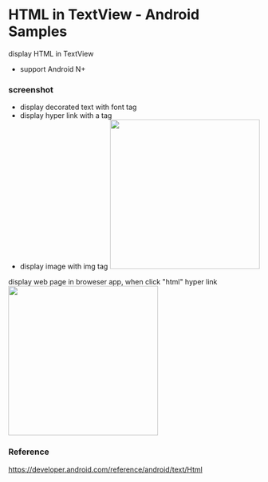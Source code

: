 HTML in TextView - Android Samples
===============

display HTML in TextView <br/>
* support Android N+ <br/>

### screenshot <br/>
* display decorated text with font tag
* display hyper link with a tag
* display image with img tag
<image src="https://raw.githubusercontent.com/ohwada/Android_Samples/master/HtmlInTextView/screenshot/screenshot_html_textview_nexsus5.png" width="300" /><br/>

display web page in broweser app, when click "html" hyper link<br/>
<image src="https://raw.githubusercontent.com/ohwada/Android_Samples/master/HtmlInTextView/screenshot/screenshot_html_textview_atag_clicked.png" width="300" /><br/>

### Reference <br/>
https://developer.android.com/reference/android/text/Html

